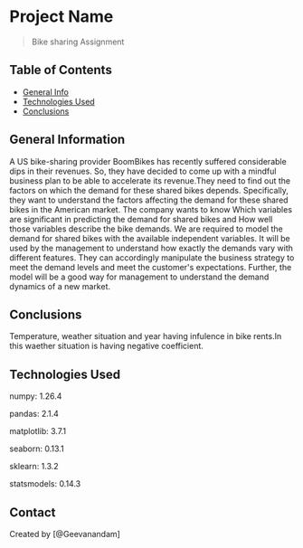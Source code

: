 # Project Name
> Bike sharing Assignment

## Table of Contents
* [General Info](#general-information)
* [Technologies Used](#technologies-used)
* [Conclusions](#conclusions)


<!-- You can include any other section that is pertinent to your problem -->

## General Information
A US bike-sharing provider BoomBikes has recently suffered considerable dips in their revenues. So, they have decided to come up with a mindful business plan to be able to accelerate its revenue.They need to find out the factors on which the demand for these shared bikes depends. Specifically, they want to understand the factors affecting the demand for these shared bikes in the American market. The company wants to know Which variables are significant in predicting the demand for shared bikes and How well those variables describe the bike demands.
We are required to model the demand for shared bikes with the available independent variables. It will be used by the management to understand how exactly the demands vary with different features. They can accordingly manipulate the business strategy to meet the demand levels and meet the customer's expectations. Further, the model will be a good way for management to understand the demand dynamics of a new market.


<!-- You don't have to answer all the questions - just the ones relevant to your project. -->

## Conclusions

Temperature, weather situation and year having infulence in bike rents.In this waether situation is having negative coefficient. 

<!-- You don't have to answer all the questions - just the ones relevant to your project. -->


## Technologies Used
numpy: 1.26.4

pandas: 2.1.4

matplotlib: 3.7.1

seaborn: 0.13.1

sklearn: 1.3.2

statsmodels: 0.14.3

<!-- As the libraries versions keep on changing, it is recommended to mention the version of library used in this project -->


## Contact
Created by [@Geevanandam]
